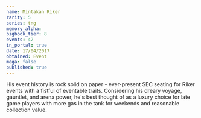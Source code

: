 ```yaml
---
name: Mintakan Riker
rarity: 5
series: tng
memory_alpha:
bigbook_tier: 8
events: 42
in_portal: true
date: 17/04/2017
obtained: Event
mega: false
published: true
---
```


His event history is rock solid on paper - ever-present SEC seating for Riker events with a fistful of eventable traits. Considering his dreary voyage, gauntlet, and arena power, he's best thought of as a luxury choice for late game players with more gas in the tank for weekends and reasonable collection value.
